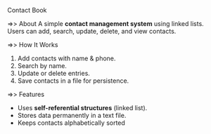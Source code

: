 Contact Book

=>> About
A simple **contact management system** using linked lists.  
Users can add, search, update, delete, and view contacts.  

=>> How It Works
1. Add contacts with name & phone.  
2. Search by name.  
3. Update or delete entries.  
4. Save contacts in a file for persistence.  

=>> Features
- Uses **self-referential structures** (linked list).  
- Stores data permanently in a text file.  
- Keeps contacts alphabetically sorted
